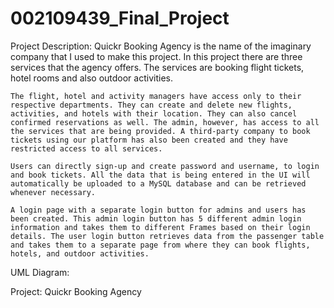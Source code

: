 # 002109439_Final_Project

Project Description: Quickr Booking Agency is the name of the imaginary company that I used to make this project. In this project there are three services that the agency offers. The services are booking flight tickets, hotel rooms and also outdoor activities. 

	The flight, hotel and activity managers have access only to their respective departments. They can create and delete new flights, activities, and hotels with their location. They can also cancel confirmed reservations as well. The admin, however, has access to all the services that are being provided. A third-party company to book tickets using our platform has also been created and they have restricted access to all services. 

	Users can directly sign-up and create password and username, to login and book tickets. All the data that is being entered in the UI will automatically be uploaded to a MySQL database and can be retrieved whenever necessary.

	A login page with a separate login button for admins and users has been created. This admin login button has 5 different admin login information and takes them to different Frames based on their login details. The user login button retrieves data from the passenger table and takes them to a separate page from where they can book flights, hotels, and outdoor activities.





























UML Diagram:




Project: Quickr Booking Agency









